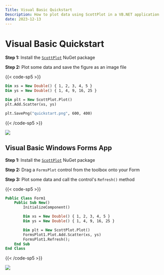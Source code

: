 ```yaml
---
Title: Visual Basic Quickstart
Description: How to plot data using ScottPlot in a VB.NET application
date: 2023-12-13
---
```


# Visual Basic Quickstart

**Step 1:** Install the [`ScottPlot`](https://www.nuget.org/packages/ScottPlot) NuGet package

**Step 2:** Plot some data and save the figure as an image file

{{< code-sp5 >}}

```vb
Dim xs = New Double() { 1, 2, 3, 4, 5 }
Dim ys = New Double() { 1, 4, 9, 16, 25 }

Dim plt = New ScottPlot.Plot()
plt.Add.Scatter(xs, ys)

plt.SavePng("quickstart.png", 600, 400)
```

{{< /code-sp5 >}}

![](/images/quickstart/scottplot-quickstart-console.png)

## Visual Basic Windows Forms App

**Step 1:** Install the [`ScottPlot`](https://www.nuget.org/packages/ScottPlot) NuGet package

**Step 2:** Drag a `FormsPlot` control from the toolbox onto your Form

**Step 3:** Plot some data and call the control's `Refresh()` method

{{< code-sp5 >}}

```vb
Public Class Form1
    Public Sub New()
        InitializeComponent()

        Dim xs = New Double() { 1, 2, 3, 4, 5 }
        Dim ys = New Double() { 1, 4, 9, 16, 25 }

        Dim plt = New ScottPlot.Plot()
        FormsPlot1.Plot.Add.Scatter(xs, ys)
        FormsPlot1.Refresh();
    End Sub
End Class
```

{{< /code-sp5 >}}

![](/images/quickstart/scottplot-quickstart-winforms.png)
